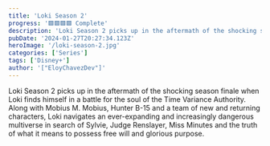 ```yaml
---
title: 'Loki Season 2'
progress: '🟩🟩🟩🟩 Complete'
description: 'Loki Season 2 picks up in the aftermath of the shocking season finale when Loki finds himself in a battle for the soul of the Time Variance Authority.'
pubDate: '2024-01-27T20:27:34.123Z'
heroImage: '/loki-season-2.jpg'
categories: ['Series']
tags: ['Disney+']
author: '["EloyChavezDev"]'
---
```

Loki Season 2 picks up in the aftermath of the shocking season finale when Loki finds himself in a battle for the soul of the Time Variance Authority. Along with Mobius M. Mobius, Hunter B-15 and a team of new and returning characters, Loki navigates an ever-expanding and increasingly dangerous multiverse in search of Sylvie, Judge Renslayer, Miss Minutes and the truth of what it means to possess free will and glorious purpose.